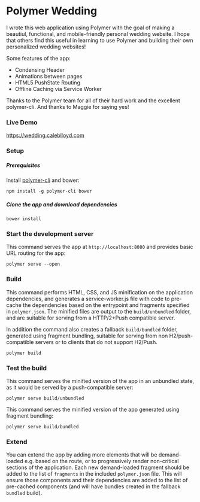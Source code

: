 # Polymer Wedding

I wrote this web application using Polymer with the goal of making a beautiul, functional, and mobile-friendly personal wedding website.  I hope that others find this useful in learning to use Polymer and building their own personalized wedding websites!

Some features of the app:
- Condensing Header
- Animations between pages
- HTML5 PushState Routing
- Offline Caching via Service Worker

Thanks to the Polymer team for all of their hard work and the excellent polymer-cli.  And thanks to Maggie for saying yes!

### Live Demo

https://wedding.caleblloyd.com

### Setup

##### Prerequisites

Install [polymer-cli](https://github.com/Polymer/polymer-cli) and bower:

    npm install -g polymer-cli bower

##### Clone the app and download dependencies

    bower install

### Start the development server

This command serves the app at `http://localhost:8080` and provides basic URL
routing for the app:

    polymer serve --open


### Build

This command performs HTML, CSS, and JS minification on the application
dependencies, and generates a service-worker.js file with code to pre-cache the
dependencies based on the entrypoint and fragments specified in `polymer.json`.
The minified files are output to the `build/unbundled` folder, and are suitable
for serving from a HTTP/2+Push compatible server.

In addition the command also creates a fallback `build/bundled` folder,
generated using fragment bundling, suitable for serving from non
H2/push-compatible servers or to clients that do not support H2/Push.

    polymer build

### Test the build

This command serves the minified version of the app in an unbundled state, as it would
be served by a push-compatible server:

    polymer serve build/unbundled

This command serves the minified version of the app generated using fragment bundling:

    polymer serve build/bundled

### Extend

You can extend the app by adding more elements that will be demand-loaded
e.g. based on the route, or to progressively render non-critical sections
of the application.  Each new demand-loaded fragment should be added to the
list of `fragments` in the included `polymer.json` file.  This will ensure
those components and their dependencies are added to the list of pre-cached
components (and will have bundles created in the fallback `bundled` build).
